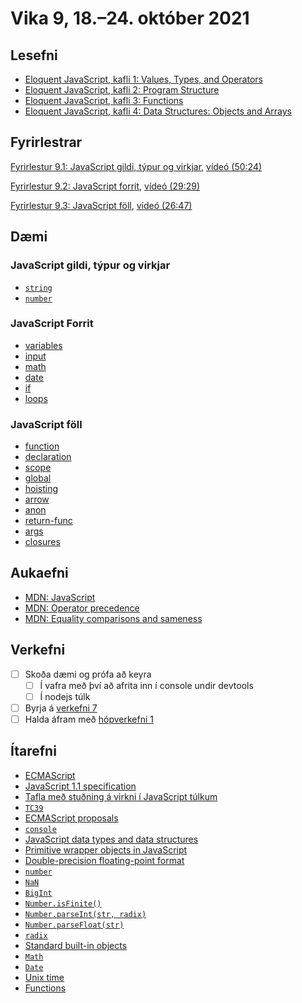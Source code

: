 # Vika 9, 18.–24. október 2021

## Lesefni

* [Eloquent JavaScript, kafli 1: Values, Types, and Operators](https://eloquentjavascript.net/01_values.html)
* [Eloquent JavaScript, kafli 2: Program Structure](https://eloquentjavascript.net/02_program_structure.html)
* [Eloquent JavaScript, kafli 3: Functions](https://eloquentjavascript.net/03_functions.html)
* [Eloquent JavaScript, kafli 4: Data Structures: Objects and Arrays](https://eloquentjavascript.net/04_data.html)

## Fyrirlestrar

[Fyrirlestur 9.1: JavaScript gildi, týpur og virkjar](09.1.javascript.md), [vídeó (50:24)](https://youtu.be/xSWnpiCGl5A)

[Fyrirlestur 9.2: JavaScript forrit](09.2.programs.md), [vídeó (29:29)](https://youtu.be/B8usgokb3SI)

[Fyrirlestur 9.3: JavaScript föll](09.3.functions.md), [vídeó (26:47)](https://youtu.be/-ePYXDXT4-o)

## Dæmi

### JavaScript gildi, týpur og virkjar

* [`string`](daemi/1.general/01.string.js)
* [`number`](daemi/1.general/02.number.js)

### JavaScript Forrit

* [variables](daemi/2.programs/01.variables.js)
* [input](daemi/2.programs/02.input.js)
* [math](daemi/2.programs/03.math.js)
* [date](daemi/2.programs/04.date.js)
* [if](daemi/2.programs/05.if.js)
* [loops](daemi/2.programs/06.loops.js)

### JavaScript föll

* [function](daemi/3.functions/01.function.js)
* [declaration](daemi/3.functions/02.declaration.js)
* [scope](daemi/3.functions/03.scope.js)
* [global](daemi/3.functions/04.global.js)
* [hoisting](daemi/3.functions/05.hoisting.js)
* [arrow](daemi/3.functions/06.arrow.js)
* [anon](daemi/3.functions/07.anon.js)
* [return-func](daemi/3.functions/08.return-func.js)
* [args](daemi/3.functions/09.args.js)
* [closures](daemi/3.functions/10.closures.js)

## Aukaefni

* [MDN: JavaScript](https://developer.mozilla.org/en-US/docs/Web/JavaScript)
* [MDN: Operator precedence](https://developer.mozilla.org/en-US/docs/Web/JavaScript/Reference/Operators/Operator_Precedence)
* [MDN: Equality comparisons and sameness](https://developer.mozilla.org/en-US/docs/Web/JavaScript/Equality_comparisons_and_sameness)

## Verkefni

* [ ] Skoða dæmi og prófa að keyra
  * [ ] Í vafra með því að afrita inn í console undir devtools
  * [ ] Í nodejs túlk
* [ ] Byrja á [verkefni 7](https://github.com/vefforritun/vef1-2021-v7)
* [ ] Halda áfram með [hópverkefni 1](https://github.com/vefforritun/vef1-2021-h1)

## Ítarefni

* [ECMAScript](https://en.wikipedia.org/wiki/ECMAScript)
* [JavaScript 1.1 specification](http://hepunx.rl.ac.uk/~adye/jsspec11/intro.htm#1006028)
* [Tafla með stuðning á virkni í JavaScript túlkum](https://kangax.github.io/compat-table/es2016plus/)
* [`TC39`](https://tc39.es/)
* [ECMAScript proposals](https://github.com/tc39/proposals)
* [`console`](https://developer.mozilla.org/en-US/docs/Web/API/console)
* [JavaScript data types and data structures](https://developer.mozilla.org/en-US/docs/Web/JavaScript/Data_structures)
* [Primitive wrapper objects in JavaScript](https://developer.mozilla.org/en-US/docs/Glossary/Primitive#primitive_wrapper_objects_in_javascript)
* [Double-precision floating-point format](https://en.wikipedia.org/wiki/Double-precision_floating-point_format#Precision_limitations_on_integer_values)
* [`number`](https://developer.mozilla.org/en-US/docs/Web/JavaScript/Data_structures#number_type)
* [`NaN`](https://developer.mozilla.org/en-US/docs/Glossary/NaN)
* [`BigInt`](https://developer.mozilla.org/en-US/docs/Web/JavaScript/Data_structures#bigint_type)
* [`Number.isFinite()`](https://developer.mozilla.org/en-US/docs/Web/JavaScript/Reference/Global_Objects/Number/isFinite)
* [`Number.parseInt(str, radix)`](https://developer.mozilla.org/en-US/docs/Web/JavaScript/Reference/Global_Objects/Number/parseInt)
* [`Number.parseFloat(str)`](https://developer.mozilla.org/en-US/docs/Web/JavaScript/Reference/Global_Objects/Number/parseFloat)
* [`radix`](https://en.wikipedia.org/wiki/Radix)
* [Standard built-in objects]((https://developer.mozilla.org/en-US/docs/Web/JavaScript/Reference/Global_Objects))
* [`Math`](https://developer.mozilla.org/en-US/docs/Web/JavaScript/Reference/Global_Objects/Math)
* [`Date`](https://developer.mozilla.org/en-US/docs/Web/JavaScript/Reference/Global_Objects/Date)
* [Unix time](https://en.wikipedia.org/wiki/Unix_time)
* [Functions](https://developer.mozilla.org/en-US/docs/Web/JavaScript/Guide/Functions)
